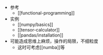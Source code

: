 - 参考
  - [[functional-programming]]
- 实例
  - [[numpy/basics]]
  - [[tensor-calculator]]
  - [[pandas/installation]]
- 可能造成思维上麻烦，操作的局限，不细粒度
  - 这时可考虑[[numba]]等